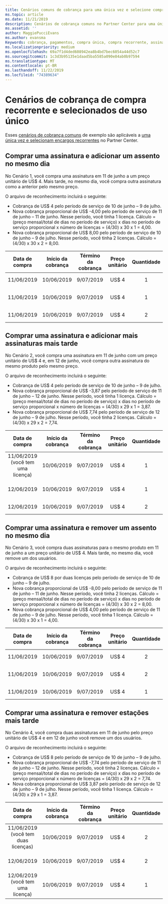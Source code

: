 ```yaml
---
title: Cenários comuns de cobrança para uma única vez e selecione compras recorrentes | Centro de parceiros
ms.topic: article
ms.date: 11/21/2019
description: Cenários de cobrança comuns no Partner Center para uma única vez e selecione compras recorrentes (como a compra de assinaturas, adição de mais assinaturas, adição e remoção de estações).
ms.assetid: ''
author: MaggiePucciEvans
ms.author: evansma
Keywords: cobrança, pagamentos, compra única, compra recorrente, assinaturas, estações
ms.localizationpriority: medium
ms.openlocfilehash: 69a7f1d4ded608942ea8b4bd7bec6054a44d52c7
ms.sourcegitcommit: 1c3d3b95135e1daad5ba5585a090e84ab0b97594
ms.translationtype: MT
ms.contentlocale: pt-BR
ms.lasthandoff: 11/22/2019
ms.locfileid: "74389634"
---
```

# <a name="one-time-and-select-recurring-purchase-billing-scenarios"></a>Cenários de cobrança de compra recorrente e selecionados de uso único

Esses [cenários de cobrança comuns](common-billing-scenarios.md) de exemplo são aplicáveis a [uma única vez e selecionam encargos recorrentes](one-time-and-recurring-billing.md) no Partner Center.

## <a name="purchase-a-subscription-and-add-a-seat-on-the-same-day"></a>Comprar uma assinatura e adicionar um assento no mesmo dia

No Cenário 1, você compra uma assinatura em 11 de junho a um preço unitário de US$ 4. Mais tarde, no mesmo dia, você compra outra assinatura como a anterior pelo mesmo preço.

O arquivo de reconhecimento incluirá o seguinte:

- Cobrança de US$ 4 pelo período de serviço de 10 de junho – 9 de julho.
- Nova cobrança proporcional de US$ -4,00 pelo período de serviço de 11 de junho – 11 de junho. Nesse período, você tinha 1 licença. Cálculo = (preço mensal/total de dias no período de serviço) x dias no período de serviço proporcional x número de licenças = (4/30) x 30 x 1 = 4,00.
- Nova cobrança proporcional de US$ 8,00 pelo período de serviço de 10 de junho – 9 de julho. Nesse período, você tinha 2 licenças. Cálculo = (4/30) x 30 x 2 = 8,00.

|**Data de compra**   |**Início da cobrança** |**Término da cobrança**  |**Preço unitário**  |**Quantidade**  |**Valor** |**Tipo de cobrança** |
|:------:|:------:|:------:|:------:|:------:|:------:|:-----:|
|11/06/2019      |10/06/2019   |9/07/2019         |US$ 4                |1                 |US$ 4            |Novo         |
|11/06/2019     | 10/06/2019    |9/07/2019        |US$ 4        |1        | -US$ 4       |addQuantity           |
|11/06/2019     | 10/06/2019    |9/07/2019        |US$ 4        | 2      |US$ 8         |addQuantity           |

## <a name="purchase-a-subscription-and-add-more-subscriptions-later"></a>Comprar uma assinatura e adicionar mais assinaturas mais tarde

No Cenário 2, você compra uma assinatura em 11 de junho com um preço unitário de US$ 4 e, em 12 de junho, você compra outra assinatura do mesmo produto pelo mesmo preço.

O arquivo de reconhecimento incluirá o seguinte:

- Cobrança de US$ 4 pelo período de serviço de 10 de junho – 9 de julho.
- Nova cobrança proporcional de US$ -3,87 pelo período de serviço de 11 de junho – 12 de junho. Nesse período, você tinha 1 licença. Cálculo = (preço mensal/total de dias no período de serviço) x dias no período de serviço proporcional x número de licenças = (4/30) x 29 x 1 = 3,87.
- Nova cobrança proporcional de US$ 7,74 pelo período de serviço de 12 de junho – 9 de julho. Nesse período, você tinha 2 licenças. Cálculo = (4/30) x 29 x 2 = 7,74.

|**Data de compra**   |**Início da cobrança** |**Término da cobrança**  |**Preço unitário**  |**Quantidade**  |**Valor** |**Tipo de cobrança** |
|:------:|:------:|:------:|:------:|:------:|:------:|:-----:|
|11/06/2019 (você tem uma licença)     |10/06/2019   |9/07/2019         |US$ 4         |1        |US$ 4            |Novo         |
|12/06/2019     | 10/06/2019    |9/07/2019        |US$ 4        |1        | -US$ 3,87       |addQuantity           |
|12/06/2019     | 10/06/2019    |9/07/2019        |US$ 4        | 2      |US$ 7,74       |addQuantity           |

## <a name="purchase-a-subscription-and-remove-a-seat-on-the-same-day"></a>Comprar uma assinatura e remover um assento no mesmo dia

No Cenário 3, você compra duas assinaturas para o mesmo produto em 11 de junho a um preço unitário de US$ 4. Mais tarde, no mesmo dia, você remove um dos usuários.  

O arquivo de reconhecimento incluirá o seguinte:

- Cobrança de US$ 8 por duas licenças pelo período de serviço de 10 de junho – 9 de julho.
- Nova cobrança proporcional de US$ -8,00 pelo período de serviço de 11 de junho – 11 de junho. Nesse período, você tinha 2 licenças. Cálculo = (preço mensal/total de dias no período de serviço) x dias no período de serviço proporcional x número de licenças = (4/30) x 30 x 2 = 8,00.
- Nova cobrança proporcional de US$ 4,00 pelo período de serviço de 11 de junho – 9 de julho. Nesse período, você tinha 1 licença. Cálculo = (4/30) x 30 x 1 = 4,00.

|**Data de compra**   |**Início da cobrança** |**Término da cobrança**  |**Preço unitário**  |**Quantidade**  |**Valor** |**Tipo de cobrança** |
|:------:|:------:|:------:|:------:|:------:|:------:|:-----:|
|11/06/2019      |10/06/2019   |9/07/2019         |US$ 4                |2                 |US$ 8            |Novo         |
|11/06/2019     | 10/06/2019    |9/07/2019        |US$ 4        |2        | -US$ 8       |removeQuantity           |
|11/06/2019     | 10/06/2019    |9/07/2019        |US$ 4        | 1      |US$ 4         |removeQuantity           |

## <a name="purchase-a-subscription-and-remove-seats-later"></a>Comprar uma assinatura e remover estações mais tarde

No Cenário 4, você compra duas assinaturas em 11 de junho pelo preço unitário de US$ 4 e em 12 de junho você remove um dos usuários.

O arquivo de reconhecimento incluirá o seguinte:

- Cobrança de US$ 8 pelo período de serviço de 10 de junho – 9 de julho.
- Nova cobrança proporcional de US$ -7,74 pelo período de serviço de 11 de junho – 12 de junho. Nesse período, você tinha 2 licenças. Cálculo = (preço mensal/total de dias no período de serviço) x dias no período de serviço proporcional x número de licenças = (4/30) x 29 x 2 = 7,74.
- Nova cobrança proporcional de US$ 3,87 pelo período de serviço de 12 de junho – 9 de julho. Nesse período, você tinha 1 licença. Cálculo = (4/30) x 29 x 1 = 3,87.

|**Data de compra**   |**Início da cobrança** |**Término da cobrança**  |**Preço unitário**  |**Quantidade**  |**Valor** |**Tipo de cobrança** |
|:------:|:------:|:------:|:------:|:------:|:------:|:-----:|
|11/06/2019 (você tem duas licenças)     |10/06/2019   |9/07/2019         |US$ 4         |2        |US$ 8       |Novo       |
|12/06/2019     | 10/06/2019    |9/07/2019        |US$ 4        |2        | -US$ 7,74       |removeQuantity           |
|12/06/2019 (você tem uma licença)    | 10/06/2019    |9/07/2019   |US$ 4    |1      |US$ 3,87    |removeQuantity |
